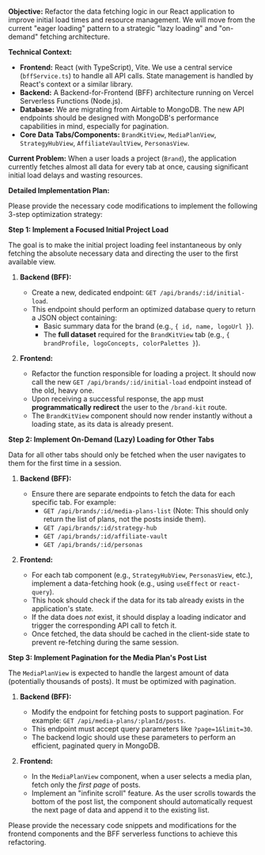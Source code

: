 **Objective:** Refactor the data fetching logic in our React application to improve initial load times and resource management. We will move from the current "eager loading" pattern to a strategic "lazy loading" and "on-demand" fetching architecture.

**Technical Context:**
* **Frontend:** React (with TypeScript), Vite. We use a central service (`bffService.ts`) to handle all API calls. State management is handled by React's context or a similar library.
* **Backend:** A Backend-for-Frontend (BFF) architecture running on Vercel Serverless Functions (Node.js).
* **Database:** We are migrating from Airtable to MongoDB. The new API endpoints should be designed with MongoDB's performance capabilities in mind, especially for pagination.
* **Core Data Tabs/Components:** `BrandKitView`, `MediaPlanView`, `StrategyHubView`, `AffiliateVaultView`, `PersonasView`.

**Current Problem:**
When a user loads a project (`Brand`), the application currently fetches almost all data for every tab at once, causing significant initial load delays and wasting resources.

**Detailed Implementation Plan:**

Please provide the necessary code modifications to implement the following 3-step optimization strategy:

**Step 1: Implement a Focused Initial Project Load**

The goal is to make the initial project loading feel instantaneous by only fetching the absolute necessary data and directing the user to the first available view.

1.  **Backend (BFF):**
    * Create a new, dedicated endpoint: `GET /api/brands/:id/initial-load`.
    * This endpoint should perform an optimized database query to return a JSON object containing:
        * Basic summary data for the brand (e.g., `{ id, name, logoUrl }`).
        * The **full dataset** required for the `BrandKitView` tab (e.g., `{ brandProfile, logoConcepts, colorPalettes }`).

2.  **Frontend:**
    * Refactor the function responsible for loading a project. It should now call the new `GET /api/brands/:id/initial-load` endpoint instead of the old, heavy one.
    * Upon receiving a successful response, the app must **programmatically redirect** the user to the `/brand-kit` route.
    * The `BrandKitView` component should now render instantly without a loading state, as its data is already present.

**Step 2: Implement On-Demand (Lazy) Loading for Other Tabs**

Data for all other tabs should only be fetched when the user navigates to them for the first time in a session.

1.  **Backend (BFF):**
    * Ensure there are separate endpoints to fetch the data for each specific tab. For example:
        * `GET /api/brands/:id/media-plans-list` (Note: This should only return the list of plans, not the posts inside them).
        * `GET /api/brands/:id/strategy-hub`
        * `GET /api/brands/:id/affiliate-vault`
        * `GET /api/brands/:id/personas`

2.  **Frontend:**
    * For each tab component (e.g., `StrategyHubView`, `PersonasView`, etc.), implement a data-fetching hook (e.g., using `useEffect` or `react-query`).
    * This hook should check if the data for its tab already exists in the application's state.
    * If the data does *not* exist, it should display a loading indicator and trigger the corresponding API call to fetch it.
    * Once fetched, the data should be cached in the client-side state to prevent re-fetching during the same session.

**Step 3: Implement Pagination for the Media Plan's Post List**

The `MediaPlanView` is expected to handle the largest amount of data (potentially thousands of posts). It must be optimized with pagination.

1.  **Backend (BFF):**
    * Modify the endpoint for fetching posts to support pagination. For example: `GET /api/media-plans/:planId/posts`.
    * This endpoint must accept query parameters like `?page=1&limit=30`.
    * The backend logic should use these parameters to perform an efficient, paginated query in MongoDB.

2.  **Frontend:**
    * In the `MediaPlanView` component, when a user selects a media plan, fetch only the *first page* of posts.
    * Implement an "infinite scroll" feature. As the user scrolls towards the bottom of the post list, the component should automatically request the next page of data and append it to the existing list.

Please provide the necessary code snippets and modifications for the frontend components and the BFF serverless functions to achieve this refactoring.